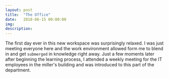```yaml
---
layout: post
title:  "The Office"
date:   2018-06-15 00:00:00
img:
description:
---
```


The first day ever in this new workspace was surprisingly relaxed. I was just meeting everyone here and the work environment allowed form me to blend in and get `submerged` in knowledge right away. Just a few moments later after beginning the learning process, I attended a weekly meeting for the IT employees in the miller's building and was introduced to this part of the department.

